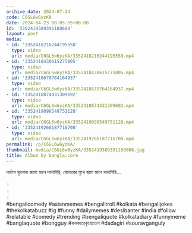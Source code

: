 ```yaml
---
archive_date: 2024-07-24
code: C6GL6w6yzKA
date: 2024-04-23 08:05:55+00:00
id: '3352419389391188608'
layout: post
media:
- id: '3352418216244195558'
  type: video
  url: media/C6GL6w6yzKA/3352418216244195558.mp4
- id: '3352418430615275805'
  type: video
  url: media/C6GL6w6yzKA/3352418430615275805.mp4
- id: '3352418670764164937'
  type: video
  url: media/C6GL6w6yzKA/3352418670764164937.mp4
- id: '3352418874431309692'
  type: video
  url: media/C6GL6w6yzKA/3352418874431309692.mp4
- id: '3352419098549751128'
  type: video
  url: media/C6GL6w6yzKA/3352419098549751128.mp4
- id: '3352419266187716700'
  type: video
  url: media/C6GL6w6yzKA/3352419266187716700.mp4
permalink: /p/C6GL6w6yzKA/
thumbnail: media/C6GL6w6yzKA/3352419389391188608.jpg
title: Album by bangla.core
---
```


লর্ডসে ঘুরপাক জামা মানে দাদাগিরি, বোলারের মুখে ঝামা মানে দাদাগিরি...  
  
।  
।  
।  
#bengalicomedy #asianmemes #bengalitroll #kolkata #bengalijokes #thekolkatabuzz #ig #funny #dailymemes #desibanter #india #follow #relatable #comedy  #trending  #bengaliquote #kolkatadiary #funnymeme #banglaquote #bongguy #কলকাতাকুয়োতেশ #dadagiri #souravganguly